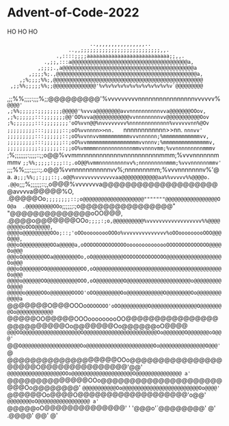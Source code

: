 # Advent-of-Code-2022

HO HO HO

                               ..,,,,,,,,,,,,,,,,.. 
                        ..,,;;;;;;;;;;;;;;;;;;;;;;;;;;,,. 
                    .,::::;;;;aaaaaaaaaaaaaaaaaaaaaaaaaaa;;,,. 
                .,;;,:::a@@@@@@@@@@@@@@@@@@@@@@@@@@@@@@@@@@@@@@a, 
              ,;;;;.,a@@@@@@@@@@@@@@@@@@@@@@@@@@@@@@@@@@@@@@@@@@@a 
           ,;;;;%;.,@@@@@@@@@@@@@@@@@@@@@@@@@@@@@@@@@@@@@@@@@@@@@@a, 
        ,;%;;;;%%;,@@@@@@@@@@@@@@@@@@@@@@@@@@@@@@@@@@@@@@@@@@@@@@@@@ 
     ,;;%%;;;;;%%;;@@@@@@@@@@@@@@'%v%v%v%v%v%v%v%v%v%v%v%v`@@@@@@@@@ 
   ,;;%%;;;;:;;;%;;@@@@@@@@@'%vvvvvvvvvnnnnnnnnnnnnnnnnvvvvvv%`@@@@' 
  ,;%%;;;;;:;;;;;;;;@@@@@'%vvva@@@@@@@@avvnnnnnnnnnnvva@@@@@@@OOov, 
 ,;%;;;;;;:::;;;;;;;@@'OO%vva@@@@@@@@@@@@vvnnnnnnnnvv@@@@@@@@@@@Oov 
 ;%;;;;;;;:::;;;;;;;;'oO%vvn@@%nvvvvvvvv%nnnnnnnnnnnnn%vvvvvvnn%@Ov 
 ;;;;;;;;;:::;;;;;;::;oO%vvnnnn>>nn.   `nnnnnnnnnnnn>>nn.   `nnnvv' 
 ;;;;;;;;;:::;;;;;;::;oO%vvnnvvmmmmmmmmmmvvvnnnnnn;%mmmmmmmmmmmmvv, 
 ;;;;;;;;;:::;;;;;;::;oO%vvmmmmmmmmmmmmmmmmmvvnnnv;%mmmmmmmmmmmmmmmv, 
 ;;;;;;;;;;:;;;;;;::;;oO%vmmmmnnnnnnnnnnnnmmvvnnnvmm;%vvnnnnnnnnnmmmv 
  `;%;;;;;;;:;;;;::;;o@@%vvmmnnnnnnnnnnnvnnnnnnnnnnmmm;%vvvnnnnnnmmmv 
   `;;%%;;;;;:;;;::;.oO@@%vmmnnnnnnnnnvv%;nnnnnnnnnmmm;%vvvnnnnnnmmv' 
     `;;;%%;;;:;;;::;.o@@%vvnnnnnnnnnnnvv%;nnnnnnnmm;%vvvnnnnnnnv%'@a. 
      a`;;;%%;;:;;;::;.o@@%vvvvvvvvvvvvvaa@@@@@@@@@@@@aa%%vvvvv%%@@@@o. 
     .@@o`;;;%;;;;;;::;,o@@@%vvvvvvva@@@@@@@@@@@@@@@@@@@@@avvvva@@@@@%O, 
    .@@@@@Oo`;;;;;;;;::;o@@@@@@@@@@@@@@@@@@@@"""""""@@@@@@@@@@@@@@@@@OO@a 
  .@@@@@@@@@OOo`;;;;;;:;o@@@@@@@@@@@@@@@@"           "@@@@@@@@@@@@@@oOO@@@, 
 .@@@@o@@@@@@@OOo`;;;;:;o,@@@@@@@@@@%vvvvvvvvvvvvvvvvvv%%@@@@@@@@@oOOO@@@@@, 
 @@@@o@@@@@@@@@OOo;::;'oOOooooooooOOOo%vvvvvvvvvvvvvv%oOOooooooooOOO@@@O@@@, 
 @@@oO@@@@@@@@@OOa@@@@@a,oOOOOOOOOOOOOOOoooooooooooooOOOOOOOOOOOOOO@@@@Oo@@@ 
 @@@oO@@@@@@@OOa@@@@@@@@Oo,oO@@@@@@@@@@OOOOOOOOOOOOOO@@@@@@@@@@@@@@@@@@Oo@@@ 
 @@@oO@@@@@@OO@@@@@@@@@@@OO,oO@@@@@@@@@@@@@@@@@@@@@@@@@@@@@@@@@@@@@@@@@Oo@@@ 
 @@@@o@@@@@@OO@@@@@@@@@@OOO,oO@@@@@@@@@O@@@@@@@@@@@@@@@@@@@@@o@@@@@@@@@O@@@@ 
 @@@@@o@@@@@OOo@@@@@@@OOOO'oOO@@@@@@@@Oo@@@@@@@@@@@@O@@@@@@@@Oo@@@@@@@@@@@@a 
`@@@@@@@O@@@OOOo`OOOOOOO'oOO@@@@@@@@@O@@@@@@@@@@@@@@@O@@@@@@@@Oo@@@@@@@@@@@@ 
 `@@@@@OO@@@@@OOOooooooooOO@@@@@@@@@@@@@@@@@@@@@@@@@@Oo@@@@@@@Oo@@@@@@oO@@@@ 
   `@@@OO@@@@@@@@@@@@@@@@@@@O@@@@@@@@@@@@@@@@@@@@@@@@Oo@@@@@@@O@@@@@@@oO@@@' 
      `@@`O@@@@@@@@@@@@@@@@@@@Oo@@@@@@@@@@@@@@@@@@@@@@Oo@@@@@@@@@@@@@@@O@@@' 
        `@ @@@@@@@@@@@@@@@@@@@OOo@@@@@@@@@@@@@@@@@@@@@O@@@@@@@@@@@@@@@'@@' 
           `@@@@@@@@@@@@@@@@@@OOo@@@@@@@@@@@@@@@@@@@@O@@@@@@@@@@@@@@@ a' 
               `@@@@@@@@@@@@@@OOo@@@@@@@@@@@@@@@@@@@@@@@@Oo@@@@@@@@' 
                  `@@@@@@@@@@@Oo@@@@@@@@@@@@@@@@@@@@@@@@@Oo@@@@' 
                      `@@@@@@Oo@@@@O@@@@@@@@@@@@@@@@@@@'o@@' 
                          `@@@@@@@@oO@@@@@@@@@@@@@@@@@ a' 
                              `@@@@@oO@@@@@@@@@@@@@@' ' 
                                '@@@o'`@@@@@@@@' 
                                 @'   .@@@@' 
                                     @@' 
                                   @'